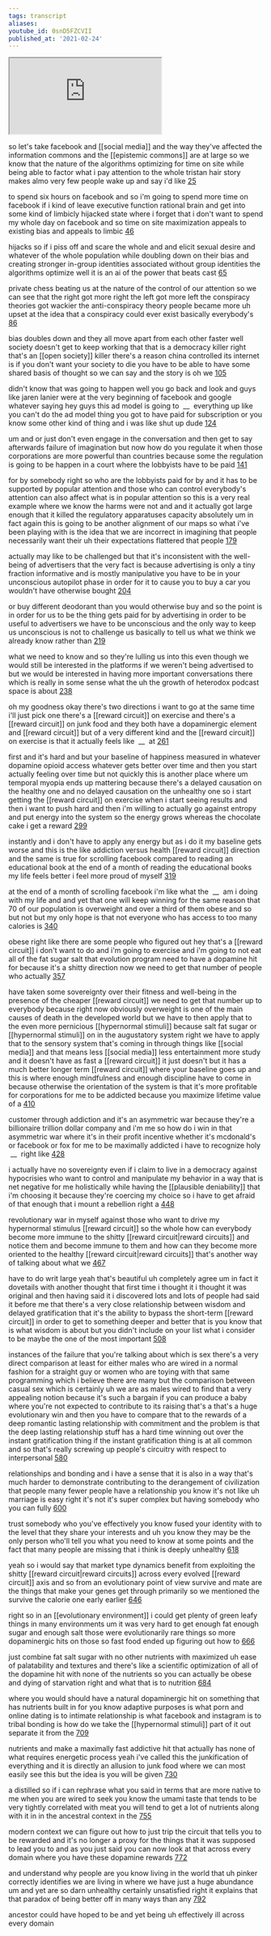 ```yaml
---
tags: transcript
aliases:
youtube_id: 0snD5FZCVII
published_at: '2021-02-24'
---
```


<div class="yt-container"><iframe src="https://www.youtube.com/embed/0snD5FZCVII"></iframe></div>

so let's take facebook and [[social media]] and the way they've affected the information commons and the [[epistemic commons]] are at large so we know that the nature of the algorithms optimizing for time on site while being able to factor what i pay attention to the whole tristan hair story makes almo very few people wake up and say i'd like [25](https://www.youtube.com/watch?v=0snD5FZCVII&t=25.519s)

to spend six hours on facebook and so i'm going to spend more time on facebook if i kind of leave executive function rational brain and get into some kind of limbicly hijacked state where i forget that i don't want to spend my whole day on facebook and so time on site maximization appeals to existing bias and appeals to limbic [46](https://www.youtube.com/watch?v=0snD5FZCVII&t=46.719s)

hijacks so if i piss off and scare the whole and and elicit sexual desire and whatever of the whole population while doubling down on their bias and creating stronger in-group identities associated without group identities the algorithms optimize well it is an ai of the power that beats cast [65](https://www.youtube.com/watch?v=0snD5FZCVII&t=65.28s)

private chess beating us at the nature of the control of our attention so we can see that the right got more right the left got more left the conspiracy theories got wackier the anti-conspiracy theory people became more uh upset at the idea that a conspiracy could ever exist basically everybody's [86](https://www.youtube.com/watch?v=0snD5FZCVII&t=86.799s)

bias doubles down and they all move apart from each other faster well society doesn't get to keep working that that is a democracy killer right that's an [[open society]] killer there's a reason china controlled its internet is if you don't want your society to die you have to be able to have some shared basis of thought so we can say and the story is oh we [105](https://www.youtube.com/watch?v=0snD5FZCVII&t=105.92s)

didn't know that was going to happen well you go back and look and guys like jaren lanier were at the very beginning of facebook and google whatever saying hey guys this ad model is going to  __  everything up like you can't do the ad model thing you got to have paid for subscription or you know some other kind of thing and i was like shut up dude [124](https://www.youtube.com/watch?v=0snD5FZCVII&t=124.88s)

um and or just don't even engage in the conversation and then get to say afterwards failure of imagination but now how do you regulate it when those corporations are more powerful than countries because some the regulation is going to be happen in a court where the lobbyists have to be paid [141](https://www.youtube.com/watch?v=0snD5FZCVII&t=141.44s)

for by somebody right so who are the lobbyists paid for by and it has to be supported by popular attention and those who can control everybody's attention can also affect what is in popular attention so this is a very real example where we know the harms were not and and it actually got large enough that it killed the regulatory apparatuses capacity absolutely um in fact again this is going to be another alignment of our maps so what i've been playing with is the idea that we are incorrect in imagining that people necessarily want their uh their expectations flattered that people [179](https://www.youtube.com/watch?v=0snD5FZCVII&t=179.599s)

actually may like to be challenged but that it's inconsistent with the well-being of advertisers that the very fact is because advertising is only a tiny fraction informative and is mostly manipulative you have to be in your unconscious autopilot phase in order for it to cause you to buy a car you wouldn't have otherwise bought [204](https://www.youtube.com/watch?v=0snD5FZCVII&t=204.239s)

or buy different deodorant than you would otherwise buy and so the point is in order for us to be the thing gets paid for by advertising in order to be useful to advertisers we have to be unconscious and the only way to keep us unconscious is not to challenge us basically to tell us what we think we already know rather than [219](https://www.youtube.com/watch?v=0snD5FZCVII&t=219.599s)

what we need to know and so they're lulling us into this even though we would still be interested in the platforms if we weren't being advertised to but we would be interested in having more important conversations there which is really in some sense what the uh the growth of heterodox podcast space is about [238](https://www.youtube.com/watch?v=0snD5FZCVII&t=238.64s)

oh my goodness okay there's two directions i want to go at the same time i'll just pick one there's a [[reward circuit]] on exercise and there's a [[reward circuit]] on junk food and they both have a dopaminergic element and [[reward circuit]] but of a very different kind and the [[reward circuit]] on exercise is that it actually feels like  __  at [261](https://www.youtube.com/watch?v=0snD5FZCVII&t=261.68s)

first and it's hard and but your baseline of happiness measured in whatever dopamine opioid access whatever gets better over time and then you start actually feeling over time but not quickly this is another place where um temporal myopia ends up mattering because there's a delayed causation on the healthy one and no delayed causation on the unhealthy one so i start getting the [[reward circuit]] on exercise when i start seeing results and then i want to push hard and then i'm willing to actually go against entropy and put energy into the system so the energy grows whereas the chocolate cake i get a reward [299](https://www.youtube.com/watch?v=0snD5FZCVII&t=299.84s)

instantly and i don't have to apply any energy but as i do it my baseline gets worse and this is the like addiction versus health [[reward circuit]] direction and the same is true for scrolling facebook compared to reading an educational book at the end of a month of reading the educational books my life feels better i feel more proud of myself [319](https://www.youtube.com/watch?v=0snD5FZCVII&t=319.84s)

at the end of a month of scrolling facebook i'm like what the  __  am i doing with my life and and yet that one will keep winning for the same reason that 70 of our population is overweight and over a third of them obese and so but not but my only hope is that not everyone who has access to too many calories is [340](https://www.youtube.com/watch?v=0snD5FZCVII&t=340.08s)

obese right like there are some people who figured out hey that's a [[reward circuit]] i don't want to do and i'm going to exercise and i'm going to not eat all of the fat sugar salt that evolution program need to have a dopamine hit for because it's a shitty direction now we need to get that number of people who actually [357](https://www.youtube.com/watch?v=0snD5FZCVII&t=357.919s)

have taken some sovereignty over their fitness and well-being in the presence of the cheaper [[reward circuit]] we need to get that number up to everybody because right now obviously overweight is one of the main causes of death in the developed world but we have to then apply that to the even more pernicious [[hypernormal stimuli]] because salt fat sugar or [[hypernormal stimuli]] on in the augustatory system right we have to apply that to the sensory system that's coming in through things like [[social media]] and that means less [[social media]] less entertainment more study and it doesn't have as fast a [[reward circuit]] it just doesn't but it has a much better longer term [[reward circuit]] where your baseline goes up and this is where enough mindfulness and enough discipline have to come in because otherwise the orientation of the system is that it's more profitable for corporations for me to be addicted because you maximize lifetime value of a [410](https://www.youtube.com/watch?v=0snD5FZCVII&t=410.479s)

customer through addiction and it's an asymmetric war because they're a billionaire trillion dollar company and i'm me so how do i win in that asymmetric war where it's in their profit incentive whether it's mcdonald's or facebook or fox for me to be maximally addicted i have to recognize holy  __  right like [428](https://www.youtube.com/watch?v=0snD5FZCVII&t=428.639s)

i actually have no sovereignty even if i claim to live in a democracy against hypocrisies who want to control and manipulate my behavior in a way that is net negative for me holistically while having the [[plausible deniability]] that i'm choosing it because they're coercing my choice so i have to get afraid of that enough that i mount a rebellion right a [448](https://www.youtube.com/watch?v=0snD5FZCVII&t=448.56s)

revolutionary war in myself against those who want to drive my hypernormal stimulus [[reward circuit]] so the whole how can everybody become more immune to the shitty [[reward circuit|reward circuits]] and notice them and become immune to them and how can they become more oriented to the healthy [[reward circuit|reward circuits]] that's another way of talking about what we [467](https://www.youtube.com/watch?v=0snD5FZCVII&t=467.039s)

have to do writ large yeah that's beautiful uh completely agree um in fact it dovetails with another thought that first time i thought it i thought it was original and then having said it i discovered lots and lots of people had said it before me that there's a very close relationship between wisdom and delayed gratification that it's the ability to bypass the short-term [[reward circuit]] in order to get to something deeper and better that is you know that is what wisdom is about but you didn't include on your list what i consider to be maybe the one of the most important [508](https://www.youtube.com/watch?v=0snD5FZCVII&t=508.56s)

instances of the failure that you're talking about which is sex there's a very direct comparison at least for either males who are wired in a normal fashion for a straight guy or women who are toying with that same programming which i believe there are many but the comparison between casual sex which is certainly uh we are as males wired to find that a very appealing notion because it's such a bargain if you can produce a baby where you're not expected to contribute to its raising that's a that's a huge evolutionary win and then you have to compare that to the rewards of a deep romantic lasting relationship with commitment and the problem is that the deep lasting relationship stuff has a hard time winning out over the instant gratification thing if the instant gratification thing is at all common and so that's really screwing up people's circuitry with respect to interpersonal [580](https://www.youtube.com/watch?v=0snD5FZCVII&t=580.08s)

relationships and bonding and i have a sense that it is also in a way that's much harder to demonstrate contributing to the derangement of civilization that people many fewer people have a relationship you know it's not like uh marriage is easy right it's not it's super complex but having somebody who you can fully [600](https://www.youtube.com/watch?v=0snD5FZCVII&t=600.56s)

trust somebody who you've effectively you know fused your identity with to the level that they share your interests and uh you know they may be the only person who'll tell you what you need to know at some points and the fact that many people are missing that i think is deeply unhealthy [618](https://www.youtube.com/watch?v=0snD5FZCVII&t=618.0s)

yeah so i would say that market type dynamics benefit from exploiting the shitty [[reward circuit|reward circuits]] across every evolved [[reward circuit]] axis and so from an evolutionary point of view survive and mate are the things that make your genes get through primarily so we mentioned the survive the calorie one early earlier [646](https://www.youtube.com/watch?v=0snD5FZCVII&t=646.959s)

right so in an [[evolutionary environment]] i could get plenty of green leafy things in many environments um it was very hard to get enough fat enough sugar and enough salt those were evolutionarily rare things so more dopaminergic hits on those so fast food ended up figuring out how to [666](https://www.youtube.com/watch?v=0snD5FZCVII&t=666.64s)

just combine fat salt sugar with no other nutrients with maximized uh ease of palatability and textures and there's like a scientific optimization of all of the dopamine hit with none of the nutrients so you can actually be obese and dying of starvation right and what that is to nutrition [684](https://www.youtube.com/watch?v=0snD5FZCVII&t=684.079s)

where you would should have a natural dopaminergic hit on something that has nutrients built in for you know adaptive purposes is what porn and online dating is to intimate relationship is what facebook and instagram is to tribal bonding is how do we take the [[hypernormal stimuli]] part of it out separate it from the [709](https://www.youtube.com/watch?v=0snD5FZCVII&t=709.519s)

nutrients and make a maximally fast addictive hit that actually has none of what requires energetic process yeah i've called this the junkification of everything and it is directly an allusion to junk food where we can most easily see this but the idea is you will be given [730](https://www.youtube.com/watch?v=0snD5FZCVII&t=730.24s)

a distilled so if i can rephrase what you said in terms that are more native to me when you are wired to seek you know the umami taste that tends to be very tightly correlated with meat you will tend to get a lot of nutrients along with it in in the ancestral context in the [755](https://www.youtube.com/watch?v=0snD5FZCVII&t=755.839s)

modern context we can figure out how to just trip the circuit that tells you to be rewarded and it's no longer a proxy for the things that it was supposed to lead you to and as you just said you can now look at that across every domain where you have these dopamine rewards [772](https://www.youtube.com/watch?v=0snD5FZCVII&t=772.32s)

and understand why people are you know living in the world that uh pinker correctly identifies we are living in where we have just a huge abundance um and yet are so darn unhealthy certainly unsatisfied right it explains that that paradox of being better off in many ways than any [792](https://www.youtube.com/watch?v=0snD5FZCVII&t=792.079s)

ancestor could have hoped to be and yet being uh effectively ill across every domain